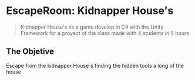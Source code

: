 # EscapeRoom: Kidnapper House's 
> Kidnapper House's its a game develop in C# with the Unity Framework for a proyect of the class made with 4 students in 5 hours

## The Objetive 

Escape from the kidnapper House´s finding the hidden tools a long of the house
